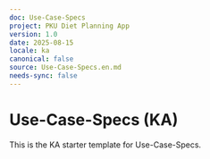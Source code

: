 ```yaml
---
doc: Use-Case-Specs
project: PKU Diet Planning App
version: 1.0
date: 2025-08-15
locale: ka
canonical: false
source: Use-Case-Specs.en.md
needs-sync: false
---
```


# Use-Case-Specs (KA)

This is the KA starter template for Use-Case-Specs.
